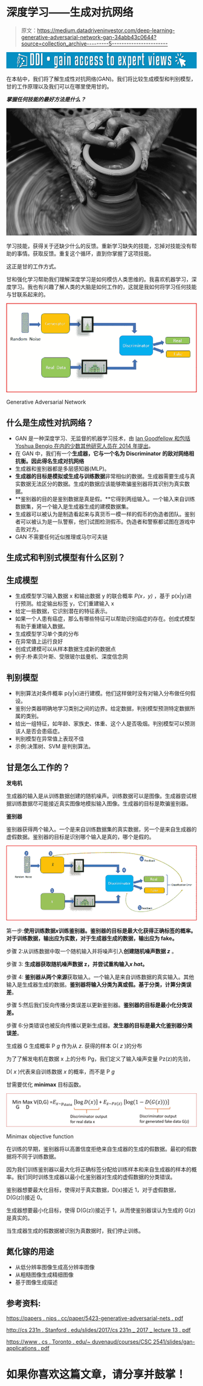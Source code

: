 # 深度学习——生成对抗网络

> 原文：<https://medium.datadriveninvestor.com/deep-learning-generative-adversarial-network-gan-34abb43c0644?source=collection_archive---------5----------------------->

[![](img/9fe987d7ed0d1c2f21f416102a436623.png)](http://www.track.datadriveninvestor.com/1B9E)

在本帖中，我们将了解生成性对抗网络(GAN)。我们将比较生成模型和判别模型，甘的工作原理以及我们可以在哪里使用甘的。

***掌握任何技能的最好方法是什么？***

![](img/88dc078bd61b0f378b47870c86e61fd3.png)

学习技能，获得关于还缺少什么的反馈。重新学习缺失的技能，忘掉对技能没有帮助的事情。获取反馈。重复这个循环，直到你掌握了这项技能。

这正是甘的工作方式。

甘和强化学习帮助我们理解深度学习是如何模仿人类思维的。我喜欢机器学习，深度学习。我也有兴趣了解人类的大脑是如何工作的，这就是我如何将学习任何技能与甘联系起来的。

![](img/631a3fa9b46687ebb335243a48f2c172.png)

Generative Adversarial Network

## 什么是生成性对抗网络？

*   GAN 是一种深度学习、无监督的机器学习技术，由 [Ian Goodfellow 和包括 Yoshua Bengio 在内的少数其他研究人员在 2014 年提出](https://papers.nips.cc/paper/5423-generative-adversarial-nets.pdf)。
*   在 GAN 中，我们有一个**生成器，它与一个名为 Discriminator 的敌对网络相抗衡。**因此得名**生成对抗网络**
*   生成器和鉴别器都是多层感知器(MLP)。
*   **生成器的目标是模拟或生成与训练数据**非常相似的数据。生成器需要生成与真实数据无法区分的数据。生成的数据应该能够欺骗鉴别器将其识别为真实数据。
*   **鉴别器的目的是鉴别数据是真是假。**它得到两组输入。一个输入来自训练数据集，另一个输入是生成器生成的建模数据集。
*   生成器可以被认为是制造看起来与真货币一模一样的假币的伪造者团队。鉴别者可以被认为是一队警察，他们试图检测假币。伪造者和警察都试图在游戏中击败对方。
*   GAN 不需要任何近似推理或马尔可夫链

## 生成式和判别式模型有什么区别？

## 生成模型

*   生成模型学习输入数据 x 和输出数据 y 的联合概率 *P(x，y)* ，基于 p(x|y)进行预测。给定输出标签 y，它们重建输入 x
*   给定一些数据，它识别潜在的特征表示。
*   如果一个人患有癌症，那么有哪些特征可以帮助识别癌症的存在。创成式模型有助于重建输入数据。
*   生成模型学习单个类的分布
*   在异常值上运行良好
*   创成式建模可以从样本数据生成新的数据点
*   例子:朴素贝叶斯、受限玻尔兹曼机、深度信念网

## 判别模型

*   判别算法对条件概率 p(y|x)进行建模。他们这样做时没有对输入分布做任何假设。
*   鉴别分类器明确地学习类别之间的边界。给定数据，判别模型预测特定数据所属的类别。
*   给出一组特征，如年龄、家族史、体重、这个人是否吸烟。判别模型可以预测该人是否会患癌症。
*   判别模型在异常值上表现不佳
*   示例:决策树、SVM 是判别算法。

## 甘是怎么工作的？

**发电机**

生成器的输入是从训练数据创建的随机噪声。训练数据可以是图像。生成器尝试根据训练数据尽可能接近真实图像地模拟输入图像。生成器的目标是欺骗鉴别器。

**鉴别器**

鉴别器获得两个输入。一个是来自训练数据集的真实数据，另一个是来自生成器的虚假数据。鉴别器的目标是识别哪个输入是真的，哪个是假的。

![](img/e0faf5ed927c8e29f49f3d8b364edc5d.png)

第一步:**使用训练数据*x*训练鉴别器。**鉴别器的目标是最大化获得正确标签的概率**。对于训练数据，输出应为实数，对于生成器生成的数据，输出应为 fake。**

步骤 2:从训练数据中取一个随机输入并将噪声引入**创建随机噪声数据 *z*** 。

步骤 3: **生成器获取随机噪声数据 z，并尝试重构输入*x hat*。**

步骤 4: **鉴别器从两个来源**获取输入。一个输入是来自训练数据的真实输入。其他输入是生成器生成的数据。**鉴别器将输入分类为真或假。基于分类，计算分类误差**。

步骤 5:然后我们反向传播分类误差以更新鉴别器。**鉴别器的目标是最小化分类误差。**

步骤 6:分类错误也被反向传播以更新生成器。**发生器的目标是最大化鉴别器分类误差**。

生成器 G 生成概率 P *g* 作为从 *z.* 获得的样本 G( *z* )的分布

为了了解发电机在数据 x 上的分布 Pg，我们定义了输入噪声变量 Pz(z)的先验，

D( *x* )代表来自训练数据 *x* 的概率，而不是 P *g*

甘需要优化 **minimax** 目标函数。

![](img/ab6c42ec09a1587604df1db03c9ac81c.png)

Minimax objective function

在训练的早期，鉴别器将以高置信度拒绝来自生成器的生成的假数据。最初的假数据将不同于训练数据。

因为我们训练鉴别器以最大化将正确标签分配给训练样本和来自生成器的样本的概率。我们同时训练生成器以最小化鉴别器对生成的虚假数据的分类错误。

鉴别器想要最大化目标，使得对于真实数据，D(x)接近 1，对于虚假数据，D(G(z))接近 0。

生成器想要最小化目标，使得 D(G(z))接近于 1，从而使鉴别器误认为生成的 G(z)是真实的。

当生成器生成的假数据被识别为真数据时，我们停止训练。

## 氮化镓的用途

*   从低分辨率图像生成高分辨率图像
*   从粗糙图像生成精细图像
*   基于图像生成描述

## 参考资料:

[https://papers . nips . cc/paper/5423-generative-adversarial-nets . pdf](https://papers.nips.cc/paper/5423-generative-adversarial-nets.pdf)

[http://cs 231n . Stanford . edu/slides/2017/cs 231n _ 2017 _ lecture 13 . pdf](http://cs231n.stanford.edu/slides/2017/cs231n_2017_lecture13.pdf)

[https://www . cs . Toronto . edu/~ duvenaud/courses/CSC 2541/slides/gan-applications . pdf](https://www.cs.toronto.edu/~duvenaud/courses/csc2541/slides/gan-applications.pdf)

# 如果你喜欢这篇文章，请分享并鼓掌！